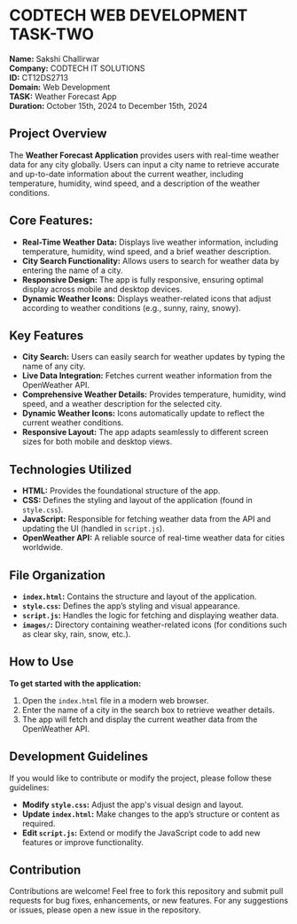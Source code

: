 # CODTECH WEB DEVELOPMENT TASK-TWO

**Name:** Sakshi Challirwar  
**Company:** CODTECH IT SOLUTIONS  
**ID:** CT12DS2713  
**Domain:** Web Development  
**TASK:** Weather Forecast App  
**Duration:** October 15th, 2024 to December 15th, 2024  

## Project Overview
The **Weather Forecast Application** provides users with real-time weather data for any city globally. Users can input a city name to retrieve accurate and up-to-date information about the current weather, including temperature, humidity, wind speed, and a description of the weather conditions.

## Core Features:
- **Real-Time Weather Data:** Displays live weather information, including temperature, humidity, wind speed, and a brief weather description.
- **City Search Functionality:** Allows users to search for weather data by entering the name of a city.
- **Responsive Design:** The app is fully responsive, ensuring optimal display across mobile and desktop devices.
- **Dynamic Weather Icons:** Displays weather-related icons that adjust according to weather conditions (e.g., sunny, rainy, snowy).

## Key Features
- **City Search:** Users can easily search for weather updates by typing the name of any city.
- **Live Data Integration:** Fetches current weather information from the OpenWeather API.
- **Comprehensive Weather Details:** Provides temperature, humidity, wind speed, and a weather description for the selected city.
- **Dynamic Weather Icons:** Icons automatically update to reflect the current weather conditions.
- **Responsive Layout:** The app adapts seamlessly to different screen sizes for both mobile and desktop views.

## Technologies Utilized
- **HTML:** Provides the foundational structure of the app.
- **CSS:** Defines the styling and layout of the application (found in `style.css`).
- **JavaScript:** Responsible for fetching weather data from the API and updating the UI (handled in `script.js`).
- **OpenWeather API:** A reliable source of real-time weather data for cities worldwide.

## File Organization
- **`index.html`:** Contains the structure and layout of the application.
- **`style.css`:** Defines the app’s styling and visual appearance.
- **`script.js`:** Handles the logic for fetching and displaying weather data.
- **`images/`:** Directory containing weather-related icons (for conditions such as clear sky, rain, snow, etc.).

## How to Use
**To get started with the application:**
1. Open the `index.html` file in a modern web browser.
2. Enter the name of a city in the search box to retrieve weather details.
3. The app will fetch and display the current weather data from the OpenWeather API.

## Development Guidelines
If you would like to contribute or modify the project, please follow these guidelines:
- **Modify `style.css`:** Adjust the app's visual design and layout.
- **Update `index.html`:** Make changes to the app’s structure or content as required.
- **Edit `script.js`:** Extend or modify the JavaScript code to add new features or improve functionality.

## Contribution
Contributions are welcome! Feel free to fork this repository and submit pull requests for bug fixes, enhancements, or new features. For any suggestions or issues, please open a new issue in the repository.


